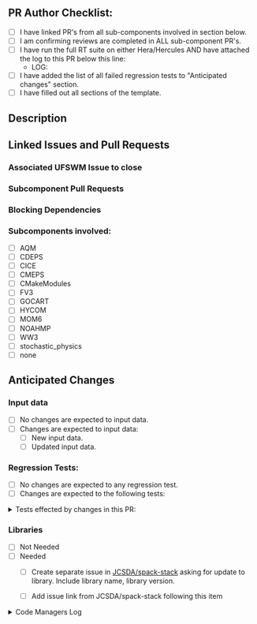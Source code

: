 <!-- THE FOLLOWING IS FOR THE PR AUTHOR TO FILL OUT
PLEASE DO NOT MODIFY THE TEMPLATE BEYOND FILLING OUT THE PROPER SECTIONS -->
## PR Author Checklist:
<!--  Please complete all items in list. -->
- [ ] I have linked PR's from all sub-components involved in section below. <!-- PLEASE DO NOT LINK SUBCOMPONENT ISSUES -->
- [ ] I am confirming reviews are completed in ALL sub-component PR's.
- [ ] I have run the full RT suite on either Hera/Hercules AND have attached the log to this PR below this line:
  - LOG: 
- [ ] I have added the list of all failed regression tests to "Anticipated changes" section.
- [ ] I have filled out all sections of the template.

## Description
<!-- Provide a detailed description of what this PR does in the space provided below-->


## Linked Issues and Pull Requests
### Associated UFSWM Issue to close
<!-- Example: "- Closes #1698" -->


### Subcomponent Pull Requests
<!-- format: - <community>/<repo>/pull/<PR number> i.e.: - NOAA-EMC/fv3atm/pull/33 or "None" -->


### Blocking Dependencies
<!-- Example: "- Depends on #1733" or "None" -->


### Subcomponents involved:
- [ ] AQM
- [ ] CDEPS
- [ ] CICE
- [ ] CMEPS
- [ ] CMakeModules
- [ ] FV3
- [ ] GOCART
- [ ] HYCOM
- [ ] MOM6
- [ ] NOAHMP
- [ ] WW3
- [ ] stochastic_physics
- [ ] none

## Anticipated Changes
### Input data
- [ ] No changes are expected to input data.
- [ ] Changes are expected to input data:
  - [ ] New input data.
  - [ ] Updated input data.

### Regression Tests:
- [ ] No changes are expected to any regression test.
- [ ] Changes are expected to the following tests:
<!-- Please insert what RT's change and why you expect them to change in the space provided below -->
<details><summary>Tests effected by changes in this PR:</summary>
<!-- ADD ITEMS HERE or add "None" -->

</details>

### Libraries
<!-- Library updates take time. If this PR needs updates to libraries, please make sure to accomplish the following tasks -->
- [ ] Not Needed
- [ ] Needed
  - [ ] Create separate issue in [JCSDA/spack-stack](https://github.com/JCSDA/spack-stack) asking for update to library. Include library name, library version.
  - [ ] Add issue link from JCSDA/spack-stack following this item <!-- for example: "- JCSDA/spack-stack/issue/1757" -->


<!-- THE FOLLOWING IS FOR CODE MANAGERS ONLY DO NOT FILL OUT -->
<details><summary>Code Managers Log</summary>

- [ ] This PR is up-to-date with the top of all sub-component repositories except for those sub-components which are the subject of this PR.
- [ ] Move new/updated input data on RDHPCS Hera and propagate input data changes to all supported systems.
  - [ ] N/A

### Testing Log:
- RDHPCS
  - [ ] Hera
  - [ ] Orion
  - [ ] Hercules
  - [ ] Jet
  - [ ] Gaea
  - [ ] Derecho
- WCOSS2
  - [ ] Dogwood/Cactus
  - [ ] Acorn
- CI
  - [ ] Completed
- opnReqTest
  - [ ] N/A
  - [ ] Log attached to comment
</details>

